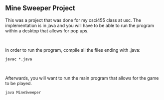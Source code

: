 ## Mine Sweeper Project

This was a project that was done for my csci455 class at usc. The implementation is in java and you will have to be able to run the program within a desktop that allows for pop ups. 

<br/>

In order to run the program, compile all the files ending with .java:
```linux
javac *.java
```

<br/>

Afterwards, you will want to run the main program that allows for the game to be played.
```linux
java MineSweeper
```
